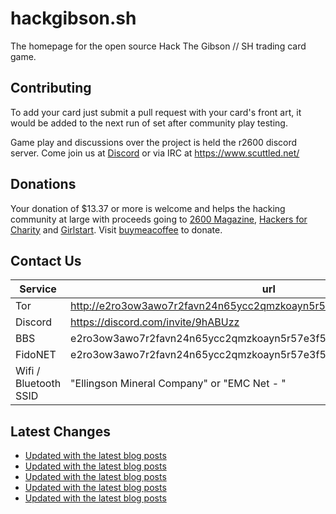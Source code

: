 # hackgibson.sh
The homepage for the open source Hack The Gibson // SH trading card game.


## Contributing

To add your card just submit a pull request with your card's front art, it would be added to the next run of set after community play testing.

Game play and discussions over the project is held the r2600 discord server. Come join us at [Discord](https://discord.com/invite/9hABUzz) or via IRC at https://www.scuttled.net/


## Donations

Your donation of $13.37 or more is welcome and helps the hacking community at large with proceeds going to [2600 Magazine](https://2600.com/), [Hackers for Charity](https://hackersforcharity.org) and [Girlstart](https://girlstart.org).  Visit [buymeacoffee](https://www.buymeacoffee.com/hackgibson.sh) to donate.


## Contact Us

Service | url
-|-
Tor | http://e2ro3ow3awo7r2favn24n65ycc2qmzkoayn5r57e3f56nvjwdcgg32ad.onion
Discord | https://discord.com/invite/9hABUzz
BBS | e2ro3ow3awo7r2favn24n65ycc2qmzkoayn5r57e3f56nvjwdcgg32ad.onion:23
FidoNET | e2ro3ow3awo7r2favn24n65ycc2qmzkoayn5r57e3f56nvjwdcgg32ad.onion:24554
Wifi / Bluetooth SSID | "Ellingson Mineral Company" or "EMC Net - <fidonet address>"

## Latest Changes
<!-- BLOG-POST-LIST:START -->
- [Updated with the latest blog posts](https://github.com/DFW2600/hackgibson.sh/commit/0fd1f6baf4949e4bc496a734712b55b6c9e7defd)
- [Updated with the latest blog posts](https://github.com/DFW2600/hackgibson.sh/commit/025cdba5e38c83f947b43d5999a012eb9afe1e32)
- [Updated with the latest blog posts](https://github.com/DFW2600/hackgibson.sh/commit/f9649d8c64f7c5e07a1d73ff1e40645e59128096)
- [Updated with the latest blog posts](https://github.com/DFW2600/hackgibson.sh/commit/cbc9ebec8106dda76ed7c0a61f44d3797685b253)
- [Updated with the latest blog posts](https://github.com/DFW2600/hackgibson.sh/commit/ae120c881f1b2717c720d7c900b292b1efea1ef9)
<!-- BLOG-POST-LIST:END -->

